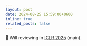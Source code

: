 ```yaml
---
layout: post
date: 2024-08-25 15:59:00+0600
inline: true
related_posts: false
---
```


📄 Will reviewing in [ICLR 2025](https://openreview.net/group?id=ICLR.cc/2025/Conference) (main).
